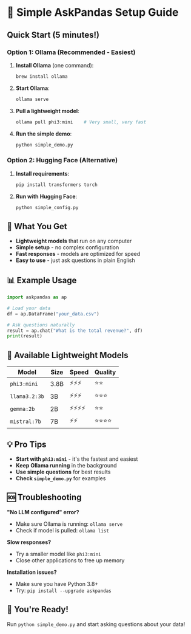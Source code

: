 # 🚀 Simple AskPandas Setup Guide

## Quick Start (5 minutes!)

### Option 1: Ollama (Recommended - Easiest)

1. **Install Ollama** (one command):

   ```bash
   brew install ollama
   ```

2. **Start Ollama**:

   ```bash
   ollama serve
   ```

3. **Pull a lightweight model**:

   ```bash
   ollama pull phi3:mini    # Very small, very fast
   ```

4. **Run the simple demo**:
   ```bash
   python simple_demo.py
   ```

### Option 2: Hugging Face (Alternative)

1. **Install requirements**:

   ```bash
   pip install transformers torch
   ```

2. **Run with Hugging Face**:
   ```bash
   python simple_config.py
   ```

## 🎯 What You Get

- **Lightweight models** that run on any computer
- **Simple setup** - no complex configuration
- **Fast responses** - models are optimized for speed
- **Easy to use** - just ask questions in plain English

## 📊 Example Usage

```python
import askpandas as ap

# Load your data
df = ap.DataFrame("your_data.csv")

# Ask questions naturally
result = ap.chat("What is the total revenue?", df)
print(result)
```

## 🔧 Available Lightweight Models

| Model         | Size | Speed    | Quality  |
| ------------- | ---- | -------- | -------- |
| `phi3:mini`   | 3.8B | ⚡⚡⚡   | ⭐⭐     |
| `llama3.2:3b` | 3B   | ⚡⚡⚡   | ⭐⭐⭐   |
| `gemma:2b`    | 2B   | ⚡⚡⚡⚡ | ⭐⭐     |
| `mistral:7b`  | 7B   | ⚡⚡     | ⭐⭐⭐⭐ |

## 💡 Pro Tips

- **Start with `phi3:mini`** - it's the fastest and easiest
- **Keep Ollama running** in the background
- **Use simple questions** for best results
- **Check `simple_demo.py`** for examples

## 🆘 Troubleshooting

**"No LLM configured" error?**

- Make sure Ollama is running: `ollama serve`
- Check if model is pulled: `ollama list`

**Slow responses?**

- Try a smaller model like `phi3:mini`
- Close other applications to free up memory

**Installation issues?**

- Make sure you have Python 3.8+
- Try: `pip install --upgrade askpandas`

## 🎉 You're Ready!

Run `python simple_demo.py` and start asking questions about your data!
